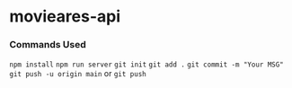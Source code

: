 # movieares-api

### Commands Used
`npm install`
`npm run server`
`git init`
`git add .`
`git commit -m "Your MSG"`
`git push -u origin main` or `git push`
